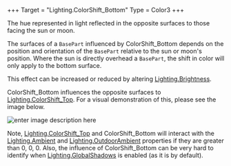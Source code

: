+++
Target = "Lighting.ColorShift_Bottom"
Type = Color3
+++

The hue represented in light reflected in the opposite surfaces to those facing the sun or moon.The surfaces of a `BasePart` influenced by ColorShift_Bottom depends on the position and orientation of the `BasePart` relative to the sun or moon's position. Where the sun is directly overhead a `BasePart`, the shift in color will only apply to the bottom surface.This effect can be increased or reduced by altering [Lighting.Brightness](https://developer.roblox.com/api-reference/property/Lighting/Brightness).ColorShift_Bottom influences the opposite surfaces to [Lighting.ColorShift_Top](https://developer.roblox.com/api-reference/property/Lighting/ColorShift_Top). For a visual demonstration of this, please see the image below.![enter image description here][1]Note, [Lighting.ColorShift_Top](https://developer.roblox.com/api-reference/property/Lighting/ColorShift_Top) and ColorShift_Bottom will interact with the [Lighting.Ambient](https://developer.roblox.com/api-reference/property/Lighting/Ambient) and [Lighting.OutdoorAmbient](https://developer.roblox.com/api-reference/property/Lighting/OutdoorAmbient) properties if they are greater than 0, 0, 0. Also, the influence of ColorShift_Bottom can be very hard to identify when [Lighting.GlobalShadows](https://developer.roblox.com/api-reference/property/Lighting/GlobalShadows) is enabled (as it is by default).[1]: https://developer.roblox.com/assets/blt6316b01e497fa7aa/ColorShift.png
